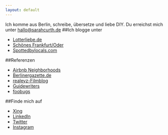 ```yaml
---
layout: default
---
```

Ich komme aus Berlin, schreibe, übersetze und liebe DIY. 
Du erreichst mich unter [hallo@sarahcurth.de](mailto:hallo@sarahcurth.de)
##Ich blogge unter
*  [Lotterliebe.de](http://lotterliebe.de)
*  [Schönes Frankfurt/Oder](http://schoenesffo.tumblr.com/)
*  [Spottedbylocals.com](http://spottedbylocals.com/berlin/author/sarahcurth)

##Referenzen
*  [Airbnb Neighborhoods](https://www.airbnb.de/locations)
*  [Berlinergazette.de](http://berlinergazette.de/author/sarah-curth/)
*  [realeyz-Filmblog](http://www.realeyz.tv/de/blog/author/sarahcurth)
*  [Guidewriters](https://guidewriters.com/)
*  [foobugs](http://foobugs.com)

##Finde mich auf
*  [Xing](https://www.xing.com/profile/Sarah_Curth)
*  [LinkedIn](https://www.linkedin.com/in/sarahcurth)
*  [Twitter](https://twitter.com/#!/Lotterliebe)
*  [Instagram](http://ink361.com/#/users/6785007/photos)
